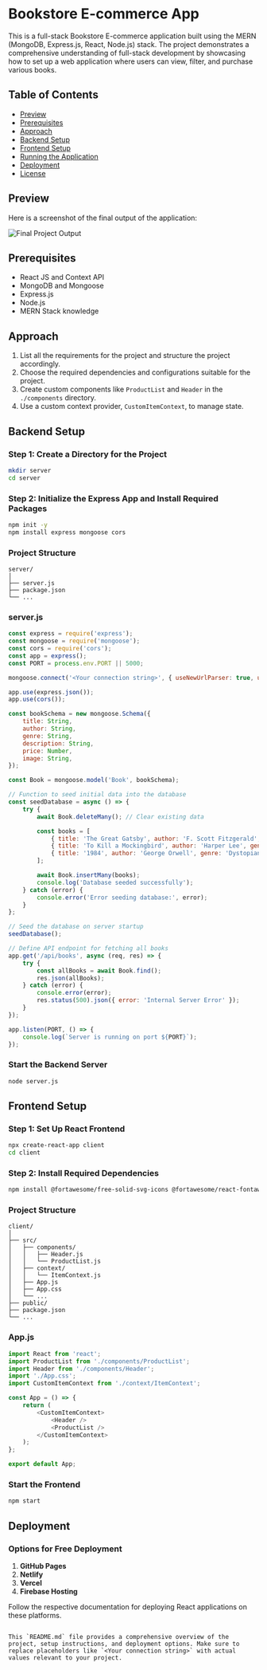 
# Bookstore E-commerce App

This is a full-stack Bookstore E-commerce application built using the MERN (MongoDB, Express.js, React, Node.js) stack. The project demonstrates a comprehensive understanding of full-stack development by showcasing how to set up a web application where users can view, filter, and purchase various books.

## Table of Contents

- [Preview](#preview)
- [Prerequisites](#prerequisites)
- [Approach](#approach)
- [Backend Setup](#backend-setup)
- [Frontend Setup](#frontend-setup)
- [Running the Application](#running-the-application)
- [Deployment](#deployment)
- [License](#license)

## Preview

Here is a screenshot of the final output of the application:

![Final Project Output](![image](https://github.com/shyamjee1645/bookstore/assets/93826494/35f32f4e-fb64-4fe5-b762-5c60ec8ff26f))

## Prerequisites

- React JS and Context API
- MongoDB and Mongoose
- Express.js
- Node.js
- MERN Stack knowledge

## Approach

1. List all the requirements for the project and structure the project accordingly.
2. Choose the required dependencies and configurations suitable for the project.
3. Create custom components like `ProductList` and `Header` in the `./components` directory.
4. Use a custom context provider, `CustomItemContext`, to manage state.

## Backend Setup

### Step 1: Create a Directory for the Project

```bash
mkdir server
cd server
```

### Step 2: Initialize the Express App and Install Required Packages

```bash
npm init -y
npm install express mongoose cors
```

### Project Structure

```
server/
│
├── server.js
├── package.json
└── ...
```

### server.js

```javascript
const express = require('express');
const mongoose = require('mongoose');
const cors = require('cors');
const app = express();
const PORT = process.env.PORT || 5000;

mongoose.connect('<Your connection string>', { useNewUrlParser: true, useUnifiedTopology: true });

app.use(express.json());
app.use(cors());

const bookSchema = new mongoose.Schema({
    title: String,
    author: String,
    genre: String,
    description: String,
    price: Number,
    image: String,
});

const Book = mongoose.model('Book', bookSchema);

// Function to seed initial data into the database
const seedDatabase = async () => {
    try {
        await Book.deleteMany(); // Clear existing data

        const books = [
            { title: 'The Great Gatsby', author: 'F. Scott Fitzgerald', genre: 'Fiction', description: 'A classic novel about the American Dream', price: 20, image: 'https://media.geeksforgeeks.org/wp-content/uploads/20240110011815/sutterlin-1362879_640-(1).jpg' },
            { title: 'To Kill a Mockingbird', author: 'Harper Lee', genre: 'Fiction', description: 'A powerful story of racial injustice and moral growth', price: 15, image: 'https://media.geeksforgeeks.org/wp-content/uploads/20240110011854/reading-925589_640.jpg' },
            { title: '1984', author: 'George Orwell', genre: 'Dystopian', description: 'A dystopian vision of a totalitarian future society', price: 25, image: 'https://media.geeksforgeeks.org/wp-content/uploads/20240110011929/glasses-1052010_640.jpg' },
        ];

        await Book.insertMany(books);
        console.log('Database seeded successfully');
    } catch (error) {
        console.error('Error seeding database:', error);
    }
};

// Seed the database on server startup
seedDatabase();

// Define API endpoint for fetching all books
app.get('/api/books', async (req, res) => {
    try {
        const allBooks = await Book.find();
        res.json(allBooks);
    } catch (error) {
        console.error(error);
        res.status(500).json({ error: 'Internal Server Error' });
    }
});

app.listen(PORT, () => {
    console.log(`Server is running on port ${PORT}`);
});
```

### Start the Backend Server

```bash
node server.js
```

## Frontend Setup

### Step 1: Set Up React Frontend

```bash
npx create-react-app client
cd client
```

### Step 2: Install Required Dependencies

```bash
npm install @fortawesome/free-solid-svg-icons @fortawesome/react-fontawesome
```

### Project Structure

```
client/
│
├── src/
│   ├── components/
│   │   ├── Header.js
│   │   └── ProductList.js
│   ├── context/
│   │   └── ItemContext.js
│   ├── App.js
│   ├── App.css
│   └── ...
├── public/
├── package.json
└── ...
```

### App.js

```javascript
import React from 'react';
import ProductList from './components/ProductList';
import Header from './components/Header';
import './App.css';
import CustomItemContext from './context/ItemContext';

const App = () => {
    return (
        <CustomItemContext>
            <Header />
            <ProductList />
        </CustomItemContext>
    );
};

export default App;
```

### Start the Frontend

```bash
npm start
```

## Deployment

### Options for Free Deployment

1. **GitHub Pages**
2. **Netlify**
3. **Vercel**
4. **Firebase Hosting**

Follow the respective documentation for deploying React applications on these platforms.

```

This `README.md` file provides a comprehensive overview of the project, setup instructions, and deployment options. Make sure to replace placeholders like `<Your connection string>` with actual values relevant to your project.
